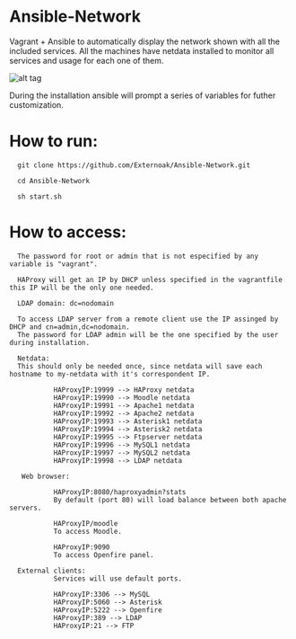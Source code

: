 # Ansible-Network

Vagrant + Ansible to automatically display the network shown with all the included services. All the machines have netdata installed to monitor all services and usage for each one of them.

![alt tag](https://i.gyazo.com/e76d140832982c61365daa4f7f35436e.png)

During the installation ansible will prompt a series of variables for futher customization.

# How to run:

      git clone https://github.com/Externoak/Ansible-Network.git
      
      cd Ansible-Network
      
      sh start.sh
      
# How to access:

      The password for root or admin that is not especified by any variable is "vagrant".
      
      HAProxy will get an IP by DHCP unless specified in the vagrantfile this IP will be the only one needed.
      
      LDAP domain: dc=nodomain

      To access LDAP server from a remote client use the IP assinged by DHCP and cn=admin,dc=nodomain. 
      The password for LDAP admin will be the one specified by the user during installation.
            
      Netdata: 
      This should only be needed once, since netdata will save each hostname to my-netdata with it's correspondent IP.
      
               HAProxyIP:19999 --> HAProxy netdata
               HAProxyIP:19990 --> Moodle netdata
               HAProxyIP:19991 --> Apache1 netdata
               HAProxyIP:19992 --> Apache2 netdata
               HAProxyIP:19993 --> Asterisk1 netdata
               HAProxyIP:19994 --> Asterisk2 netdata
               HAProxyIP:19995 --> Ftpserver netdata
               HAProxyIP:19996 --> MySQL1 netdata
               HAProxyIP:19997 --> MySQL2 netdata
               HAProxyIP:19998 --> LDAP netdata
               
       Web browser:
       
               HAProxyIP:8080/haproxyadmin?stats
               By default (port 80) will load balance between both apache servers.
               
               HAProxyIP/moodle
               To access Moodle.
               
               HAProxyIP:9090
               To access Openfire panel.
      
      External clients:
               Services will use default ports.
               
               HAProxyIP:3306 --> MySQL
               HAProxyIP:5060 --> Asterisk
               HAProxyIP:5222 --> Openfire
               HAProxyIP:389 --> LDAP
               HAProxyIP:21 --> FTP
               
               
               
               
               
               
              
           
      
               
               
